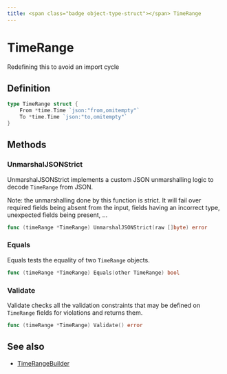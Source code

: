 ```yaml
---
title: <span class="badge object-type-struct"></span> TimeRange
---
```

# <span class="badge object-type-struct"></span> TimeRange

Redefining this to avoid an import cycle

## Definition

```go
type TimeRange struct {
    From *time.Time `json:"from,omitempty"`
    To *time.Time `json:"to,omitempty"`
}
```
## Methods

### <span class="badge object-method"></span> UnmarshalJSONStrict

UnmarshalJSONStrict implements a custom JSON unmarshalling logic to decode `TimeRange` from JSON.

Note: the unmarshalling done by this function is strict. It will fail over required fields being absent from the input, fields having an incorrect type, unexpected fields being present, …

```go
func (timeRange *TimeRange) UnmarshalJSONStrict(raw []byte) error
```

### <span class="badge object-method"></span> Equals

Equals tests the equality of two `TimeRange` objects.

```go
func (timeRange *TimeRange) Equals(other TimeRange) bool
```

### <span class="badge object-method"></span> Validate

Validate checks all the validation constraints that may be defined on `TimeRange` fields for violations and returns them.

```go
func (timeRange *TimeRange) Validate() error
```

## See also

 * <span class="badge builder"></span> [TimeRangeBuilder](./builder-TimeRangeBuilder.md)
